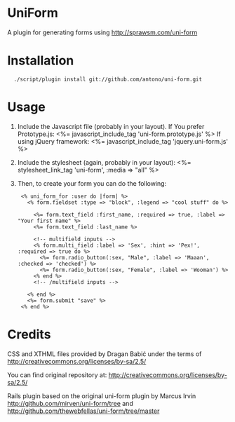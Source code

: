 UniForm
=======

A plugin for generating forms using http://sprawsm.com/uni-form

Installation
============

      ./script/plugin install git://github.com/antono/uni-form.git

Usage
=====

1. Include the Javascript file (probably in your layout).
   If You prefer Prototype.js:
        <%= javascript_include_tag 'uni-form.prototype.js' %>
   If using jQuery framework:
        <%= javascript_include_tag 'jquery.uni-form.js' %>

2. Include the stylesheet (again, probably in your layout):
        <%= stylesheet_link_tag 'uni-form', :media => "all" %>

3. Then, to create your form you can do the following:

        <% uni_form_for :user do |form| %>
          <% form.fieldset :type => "block", :legend => "cool stuff" do %>

            <%= form.text_field :first_name, :required => true, :label => "Your first name" %>
            <%= form.text_field :last_name %>

            <!-- multifield inputs -->
            <% form.multi_field :label => 'Sex', :hint => 'Pex!', :required => true do %>
              <%= form.radio_button(:sex, "Male", :label => 'Maaan', :checked => 'checked') %>
              <%= form.radio_button(:sex, "Female", :label => 'Wooman') %>
            <% end %>
            <!-- /multifield inputs -->

          <% end %>
          <%= form.submit "save" %>
        <% end %>

Credits
=======

CSS and XTHML files provided by Dragan Babić under the terms of
http://creativecommons.org/licenses/by-sa/2.5/

You can find original repository at:
http://creativecommons.org/licenses/by-sa/2.5/

Rails plugin based on the original uni-form plugin by Marcus Irvin
http://github.com/mirven/uni-form/tree and
http://github.com/thewebfellas/uni-form/tree/master
